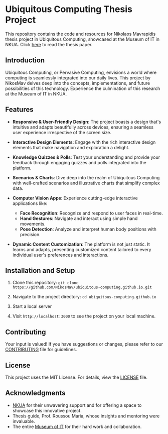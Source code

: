 # Ubiquitous Computing Thesis Project

This repository contains the code and resources for Nikolaos Mavrapidis thesis project in Ubiquitous Computing, showcased at the Museum of IT in NKUA.
Click [here](https://pergamos.lib.uoa.gr/uoa/dl/object/3362706/file.pdf) to read the thesis paper.

## Introduction

Ubiquitous Computing, or Pervasive Computing, envisions a world where computing is seamlessly integrated into our daily lives. This project by NikosMav delves deep into the concepts, implementations, and future possibilities of this technology. Experience the culmination of this research at the Museum of IT in NKUA.

## Features

- **Responsive & User-Friendly Design**: The project boasts a design that's intuitive and adapts beautifully across devices, ensuring a seamless user experience irrespective of the screen size.

- **Interactive Design Elements**: Engage with the rich interactive design elements that make navigation and exploration a delight.

- **Knowledge Quizzes & Polls**: Test your understanding and provide your feedback through engaging quizzes and polls integrated into the platform.

- **Scenarios & Charts**: Dive deep into the realm of Ubiquitous Computing with well-crafted scenarios and illustrative charts that simplify complex data.

- **Computer Vision Apps**: Experience cutting-edge interactive applications like:
  - **Face Recognition**: Recognize and respond to user faces in real-time.
  - **Hand Gestures**: Navigate and interact using simple hand movements.
  - **Pose Detection**: Analyze and interpret human body positions with precision.

- **Dynamic Content Customization**: The platform is not just static. It learns and adapts, presenting customized content tailored to every individual user's preferences and interactions.

## Installation and Setup

1. Clone this repository: 
```git clone https://github.com/NikosMav/ubiquitous-computing.github.io.git```

2. Navigate to the project directory:
```cd ubiquitous-computing.github.io```

3. Start a local server

4. Visit `http://localhost:3000` to see the project on your local machine.

## Contributing

Your input is valued! If you have suggestions or changes, please refer to our [CONTRIBUTING](CONTRIBUTING.md) file for guidelines.

## License

This project uses the MIT License. For details, view the [LICENSE](LICENSE.md) file.

## Acknowledgments

- [NKUA](https://en.uoa.gr) for their unwavering support and for offering a space to showcase this innovative project.
- Thesis guide, Prof. Roussou Maria, whose insights and mentoring were invaluable.
- The entire [Museum of IT](https://museum.di.uoa.gr/) for their hard work and collaboration.
